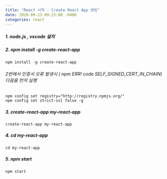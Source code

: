```yaml
---
title: "React 시작 - Create React App 셋팅"
date: 2020-09-23 09:23:00 -0400
categories: react
---
```


##### 1. node.js , vscode 설치

##### 2. npm install -g create-react-app

```
npm install -g create-react-app
```

###### 2번에서 인증서 오류 발생시 ( npm ERR! code SELF_SIGNED_CERT_IN_CHAIN) 다음을 먼저 실행

```
npm config set registry="http://registry.npmjs.org/"
npm config set strict-ssl false -g 
```

##### 3. create-react-app my-react-app
```
create-react-app my-react-app
```

##### 4. cd my-react-app
```
cd my-react-app
```

##### 5. npm start
```
npm start
```
